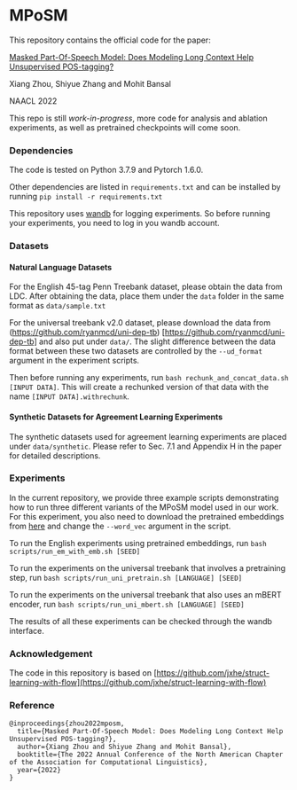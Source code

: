 # MPoSM

This repository contains the official code for the paper:

[Masked Part-Of-Speech Model: Does Modeling Long Context Help Unsupervised POS-tagging?](https://arxiv.org/abs/2206.14969)

Xiang Zhou, Shiyue Zhang and Mohit Bansal

NAACL 2022

This repo is still *work-in-progress*, more code for analysis and ablation experiments, as well as pretrained checkpoints will come soon.


### Dependencies
The code is tested on Python 3.7.9 and Pytorch 1.6.0.

Other dependencies are listed in `requirements.txt` and can be installed by running `pip install -r requirements.txt`

This repository uses [wandb](https://github.com/wandb/client) for logging experiments. So before running your experiments, you need to log in you wandb account.


### Datasets
#### Natural Language Datasets
For the English 45-tag Penn Treebank dataset, please obtain the data from LDC. After obtaining the data, place them under the `data` folder in the same format as `data/sample.txt`

For the universal treebank v2.0 dataset, please download the data from (https://github.com/ryanmcd/uni-dep-tb) [https://github.com/ryanmcd/uni-dep-tb] and also put under `data/`. The slight difference between the data format between these two datasets are controlled by the `--ud_format` argument in the experiment scripts.

Then before running any experiments, run `bash rechunk_and_concat_data.sh [INPUT DATA]`. This will create a rechunked version of that data with the name `[INPUT DATA].withrechunk`.

#### Synthetic Datasets for Agreement Learning Experiments
The synthetic datasets used for agreement learning experiments are placed under `data/synthetic`. Please refer to Sec. 7.1 and Appendix H in the paper for detailed descriptions.


### Experiments

In the current repository, we provide three example scripts demonstrating how to run three different variants of the MPoSM model used in our work. For this experiment, you also need to download the pretrained embeddings from [here](https://drive.google.com/file/d/1LFi6ovD6nwMiEHvm26pklteTUUzcohDy/view?usp=sharing) and change the `--word_vec` argument in the script.

To run the English experiments using pretrained embeddings, run `bash scripts/run_em_with_emb.sh [SEED]`

To run the experiments on the universal treebank that involves a pretraining step, run `bash scripts/run_uni_pretrain.sh [LANGUAGE] [SEED]`

To run the experiments on the universal treebank that also uses an mBERT encoder, run `bash scripts/run_uni_mbert.sh [LANGUAGE] [SEED]`

The results of all these experiments can be checked through the wandb interface.


### Acknowledgement
The code in this repository is based on [https://github.com/jxhe/struct-learning-with-flow](https://github.com/jxhe/struct-learning-with-flow)


### Reference
```
@inproceedings{zhou2022mposm,
  title={Masked Part-Of-Speech Model: Does Modeling Long Context Help Unsupervised POS-tagging?},
  author={Xiang Zhou and Shiyue Zhang and Mohit Bansal},
  booktitle={The 2022 Annual Conference of the North American Chapter of the Association for Computational Linguistics},
  year={2022}
}
```



